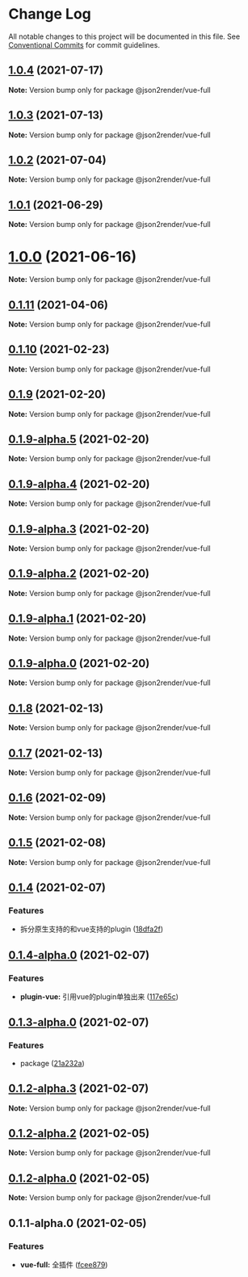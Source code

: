 # Change Log

All notable changes to this project will be documented in this file.
See [Conventional Commits](https://conventionalcommits.org) for commit guidelines.

## [1.0.4](https://github.com/fyl080801/json-to-render/compare/@json2render/vue-full@1.0.3...@json2render/vue-full@1.0.4) (2021-07-17)

**Note:** Version bump only for package @json2render/vue-full





## [1.0.3](https://github.com/fyl080801/json-to-render/compare/@json2render/vue-full@1.0.2...@json2render/vue-full@1.0.3) (2021-07-13)

**Note:** Version bump only for package @json2render/vue-full





## [1.0.2](https://github.com/fyl080801/json-to-render/compare/@json2render/vue-full@1.0.1...@json2render/vue-full@1.0.2) (2021-07-04)

**Note:** Version bump only for package @json2render/vue-full





## [1.0.1](https://github.com/fyl080801/json-to-render/compare/@json2render/vue-full@1.0.0...@json2render/vue-full@1.0.1) (2021-06-29)

**Note:** Version bump only for package @json2render/vue-full





# [1.0.0](https://github.com/fyl080801/json-to-render/compare/@json2render/vue-full@0.1.11...@json2render/vue-full@1.0.0) (2021-06-16)

**Note:** Version bump only for package @json2render/vue-full





## [0.1.11](https://github.com/fyl080801/json-to-render/compare/@json2render/vue-full@0.1.10...@json2render/vue-full@0.1.11) (2021-04-06)

**Note:** Version bump only for package @json2render/vue-full





## [0.1.10](https://github.com/fyl080801/json-to-render/compare/@json2render/vue-full@0.1.9...@json2render/vue-full@0.1.10) (2021-02-23)

**Note:** Version bump only for package @json2render/vue-full





## [0.1.9](https://github.com/fyl080801/json-to-render/compare/@json2render/vue-full@0.1.9-alpha.5...@json2render/vue-full@0.1.9) (2021-02-20)

**Note:** Version bump only for package @json2render/vue-full





## [0.1.9-alpha.5](https://github.com/fyl080801/json-to-render/compare/@json2render/vue-full@0.1.9-alpha.4...@json2render/vue-full@0.1.9-alpha.5) (2021-02-20)

**Note:** Version bump only for package @json2render/vue-full





## [0.1.9-alpha.4](https://github.com/fyl080801/json-to-render/compare/@json2render/vue-full@0.1.9-alpha.3...@json2render/vue-full@0.1.9-alpha.4) (2021-02-20)

**Note:** Version bump only for package @json2render/vue-full





## [0.1.9-alpha.3](https://github.com/fyl080801/json-to-render/compare/@json2render/vue-full@0.1.9-alpha.2...@json2render/vue-full@0.1.9-alpha.3) (2021-02-20)

**Note:** Version bump only for package @json2render/vue-full





## [0.1.9-alpha.2](https://github.com/fyl080801/json-to-render/compare/@json2render/vue-full@0.1.9-alpha.1...@json2render/vue-full@0.1.9-alpha.2) (2021-02-20)

**Note:** Version bump only for package @json2render/vue-full





## [0.1.9-alpha.1](https://github.com/fyl080801/json-to-render/compare/@json2render/vue-full@0.1.9-alpha.0...@json2render/vue-full@0.1.9-alpha.1) (2021-02-20)

**Note:** Version bump only for package @json2render/vue-full





## [0.1.9-alpha.0](https://github.com/fyl080801/json-to-render/compare/@json2render/vue-full@0.1.8...@json2render/vue-full@0.1.9-alpha.0) (2021-02-20)

**Note:** Version bump only for package @json2render/vue-full





## [0.1.8](https://github.com/fyl080801/json-to-render/compare/@json2render/vue-full@0.1.7...@json2render/vue-full@0.1.8) (2021-02-13)

**Note:** Version bump only for package @json2render/vue-full





## [0.1.7](https://github.com/fyl080801/json-to-render/compare/@json2render/vue-full@0.1.6...@json2render/vue-full@0.1.7) (2021-02-13)

**Note:** Version bump only for package @json2render/vue-full





## [0.1.6](https://github.com/fyl080801/json-to-render/compare/@json2render/vue-full@0.1.5...@json2render/vue-full@0.1.6) (2021-02-09)

**Note:** Version bump only for package @json2render/vue-full





## [0.1.5](https://github.com/fyl080801/json-to-render/compare/@json2render/vue-full@0.1.4...@json2render/vue-full@0.1.5) (2021-02-08)

**Note:** Version bump only for package @json2render/vue-full





## [0.1.4](https://github.com/fyl080801/json-to-render/compare/@json2render/vue-full@0.1.4-alpha.0...@json2render/vue-full@0.1.4) (2021-02-07)


### Features

* 拆分原生支持的和vue支持的plugin ([18dfa2f](https://github.com/fyl080801/json-to-render/commit/18dfa2f42db009d39f515910008319e582b0364c))





## [0.1.4-alpha.0](https://github.com/fyl080801/json-to-render/compare/@json2render/vue-full@0.1.3-alpha.0...@json2render/vue-full@0.1.4-alpha.0) (2021-02-07)


### Features

* **plugin-vue:** 引用vue的plugin单独出来 ([117e65c](https://github.com/fyl080801/json-to-render/commit/117e65c4f8f11e519e9268708c9632483af78c2d))





## [0.1.3-alpha.0](https://github.com/fyl080801/json-to-render/compare/@json2render/vue-full@0.1.2-alpha.3...@json2render/vue-full@0.1.3-alpha.0) (2021-02-07)


### Features

* package ([21a232a](https://github.com/fyl080801/json-to-render/commit/21a232a82766424503b2fb7aa78d0a3b5704ecfd))





## [0.1.2-alpha.3](https://github.com/fyl080801/json-to-render/compare/@json2render/vue-full@0.1.2-alpha.2...@json2render/vue-full@0.1.2-alpha.3) (2021-02-07)

**Note:** Version bump only for package @json2render/vue-full





## [0.1.2-alpha.2](https://github.com/fyl080801/json-to-render/compare/@json2render/vue-full@0.1.2-alpha.0...@json2render/vue-full@0.1.2-alpha.2) (2021-02-05)

**Note:** Version bump only for package @json2render/vue-full





## [0.1.2-alpha.0](https://github.com/fyl080801/json-to-render/compare/@json2render/vue-full@0.1.1-alpha.0...@json2render/vue-full@0.1.2-alpha.0) (2021-02-05)

**Note:** Version bump only for package @json2render/vue-full





## 0.1.1-alpha.0 (2021-02-05)


### Features

* **vue-full:** 全插件 ([fcee879](https://github.com/fyl080801/json-to-render/commit/fcee879876d95b1dee572e2442179251b195f2ad))

